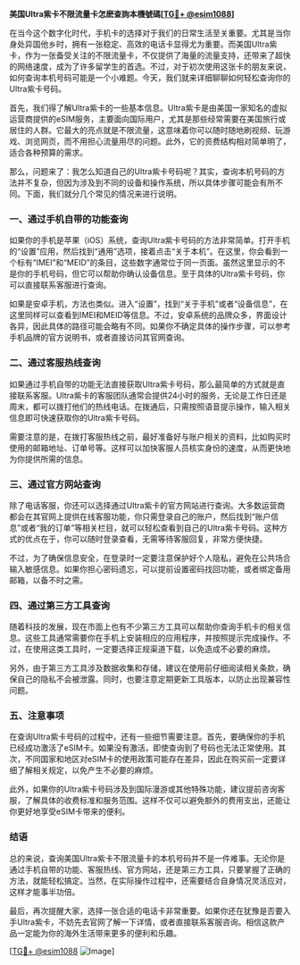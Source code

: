**美国Ultra紫卡不限流量卡怎麽查詢本機號碼[[TG💪+ @esim1088](https://t.me/s/esim1088)]**

在当今这个数字化时代，手机卡的选择对于我们的日常生活至关重要。尤其是当你身处异国他乡时，拥有一张稳定、高效的电话卡显得尤为重要。而美国Ultra紫卡，作为一张备受关注的不限流量卡，不仅提供了海量的流量支持，还带来了超快的网络速度，成为了许多留学生的首选。不过，对于初次使用这张卡的朋友来说，如何查询本机号码可能是一个小难题。今天，我们就来详细聊聊如何轻松查询你的Ultra紫卡号码。

首先，我们得了解Ultra紫卡的一些基本信息。Ultra紫卡是由美国一家知名的虚拟运营商提供的eSIM服务，主要面向国际用户，尤其是那些经常需要在美国旅行或居住的人群。它最大的亮点就是不限流量，这意味着你可以随时随地刷视频、玩游戏、浏览网页，而不用担心流量用尽的问题。此外，它的资费结构相对简单明了，适合各种预算的需求。

那么，问题来了：我怎么知道自己的Ultra紫卡号码呢？其实，查询本机号码的方法并不复杂，但因为涉及到不同的设备和操作系统，所以具体步骤可能会有所不同。下面，我们就分几个常见的情况来进行说明。

### **一、通过手机自带的功能查询**

如果你的手机是苹果（iOS）系统，查询Ultra紫卡号码的方法非常简单。打开手机的“设置”应用，然后找到“通用”选项，接着点击“关于本机”。在这里，你会看到一个标有“IMEI”和“MEID”的条目，这些数字通常位于同一页面。虽然这里显示的不是你的手机号码，但它可以帮助你确认设备信息。至于具体的Ultra紫卡号码，你可以直接联系客服进行查询。

如果是安卓手机，方法也类似。进入“设置”，找到“关于手机”或者“设备信息”，在这里同样可以查看到IMEI和MEID等信息。不过，安卓系统的品牌众多，界面设计各异，因此具体的路径可能会略有不同。如果你不确定具体的操作步骤，可以参考手机品牌的官方说明书，或者直接访问其官网查询。

### **二、通过客服热线查询**

如果通过手机自带的功能无法直接获取Ultra紫卡号码，那么最简单的方式就是直接联系客服。Ultra紫卡的客服团队通常会提供24小时的服务，无论是工作日还是周末，都可以拨打他们的热线电话。在拨通后，只需按照语音提示操作，输入相关信息即可快速获取你的Ultra紫卡号码。

需要注意的是，在拨打客服热线之前，最好准备好与账户相关的资料，比如购买时使用的邮箱地址、订单号等。这样可以加快客服人员核实身份的速度，从而更快地为你提供所需的信息。

### **三、通过官方网站查询**

除了电话客服，你还可以选择通过Ultra紫卡的官方网站进行查询。大多数运营商都会在其官网上提供在线客服功能，你只需登录自己的账户，然后找到“账户信息”或者“我的订单”等相关栏目，就可以轻松查看到自己的Ultra紫卡号码。这种方式的优点在于，你可以随时登录查看，无需等待客服回复，非常方便快捷。

不过，为了确保信息安全，在登录时一定要注意保护好个人隐私，避免在公共场合输入敏感信息。如果你担心密码遗忘，可以提前设置密码找回功能，或者绑定备用邮箱，以备不时之需。

### **四、通过第三方工具查询**

随着科技的发展，现在市面上也有不少第三方工具可以帮助你查询手机卡的相关信息。这些工具通常需要你在手机上安装相应的应用程序，并按照提示完成操作。不过，在使用这类工具时，一定要选择正规渠道下载，以免造成不必要的麻烦。

另外，由于第三方工具涉及数据收集和存储，建议在使用前仔细阅读相关条款，确保自己的隐私不会被泄露。同时，也要注意定期更新工具版本，以防止出现兼容性问题。

### **五、注意事项**

在查询Ultra紫卡号码的过程中，还有一些细节需要注意。首先，要确保你的手机已经成功激活了eSIM卡。如果没有激活，即使查询到了号码也无法正常使用。其次，不同国家和地区对eSIM卡的使用政策可能存在差异，因此在购买前一定要详细了解相关规定，以免产生不必要的麻烦。

此外，如果你的Ultra紫卡号码涉及到国际漫游或其他特殊功能，建议提前咨询客服，了解具体的收费标准和服务范围。这样不仅可以避免额外的费用支出，还能让你更好地享受eSIM卡带来的便利。

### **结语**

总的来说，查询美国Ultra紫卡不限流量卡的本机号码并不是一件难事。无论你是通过手机自带的功能、客服热线、官方网站，还是第三方工具，只要掌握了正确的方法，就能轻松搞定。当然，在实际操作过程中，还需要结合自身情况灵活应对，这样才能事半功倍。

最后，再次提醒大家，选择一张合适的电话卡非常重要。如果你还在犹豫是否要入手Ultra紫卡，不妨先去官网了解一下详情，或者直接联系客服咨询。相信这款产品一定能为你的海外生活带来更多的便利和乐趣。

[[TG💪+ @esim1088](https://t.me/s/esim1088) ![Image](https://i.postimg.cc/4NQfJmqS/Snipaste-2025-05-13-00-14-12.png)]